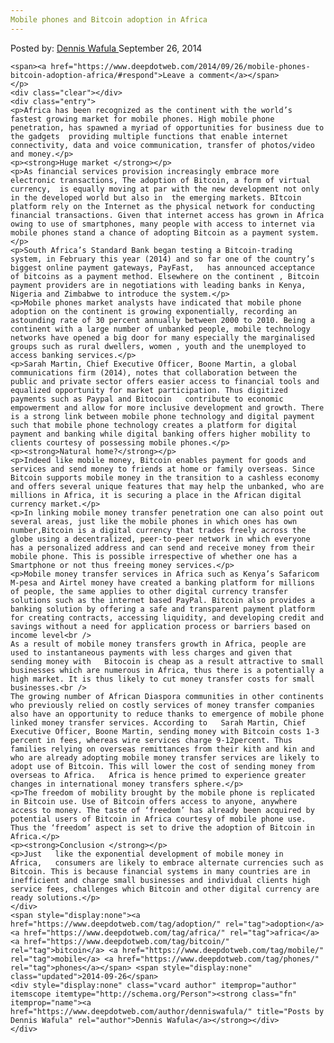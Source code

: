 ```yaml
---
Mobile phones and Bitcoin adoption in Africa
---
```

<article class="post-listing post-7149 post type-post status-publish format-standard has-post-thumbnail hentry category-deepdot-news tag-adoption tag-africa tag-bitcoin tag-mobile tag-phones">
    <div class="post-inner">
        <span>Posted by: <a href="https://www.deepdotweb.com/author/denniswafula/" title="">Dennis Wafula </a></span>
    <span>September 26, 2014</span>
    
    <span><a href="https://www.deepdotweb.com/2014/09/26/mobile-phones-bitcoin-adoption-africa/#respond">Leave a comment</a></span>
    </p>
    <div class="clear"></div>
    <div class="entry">
    <p>Africa has been recognized as the continent with the world’s fastest growing market for mobile phones. High mobile phone penetration, has spawned a myriad of opportunities for business due to the gadgets  providing multiple functions that enable internet connectivity, data and voice communication, transfer of photos/video and money.</p>
    <p><strong>Huge market </strong></p>
    <p>As financial services provision increasingly embrace more electronic transactions, The adoption of Bitcoin, a form of virtual currency,  is equally moving at par with the new development not only in the developed world but also in  the emerging markets. BItcoin platform rely on the Internet as the physical network for conducting financial transactions. Given that internet access has grown in Africa owing to use of smartphones, many people with access to internet via mobile phones stand a chance of adopting Bitcoin as a payment system.</p>
    <p>South Africa’s Standard Bank began testing a Bitcoin-trading system, in February this year (2014) and so far one of the country’s biggest online payment gateways, PayFast,   has announced acceptance of bitcoins as a payment method. Elsewhere on the continent , Bitcoin payment providers are in negotiations with leading banks in Kenya, Nigeria and Zimbabwe to introduce the system.</p>
    <p>Mobile phones market analysts have indicated that mobile phone adoption on the continent is growing exponentially, recording an astounding rate of 30 percent annually between 2000 to 2010. Being a continent with a large number of unbanked people, mobile technology networks have opened a big door for many especially the marginalised groups such as rural dwellers, women , youth and the unemployed to access banking services.</p>
    <p>Sarah Martin, Chief Executive Officer, Boone Martin, a global communications firm (2014), notes that collaboration between the public and private sector offers easier access to financial tools and equalized opportunity for market participation. Thus digitized payments such as Paypal and Bitocoin   contribute to economic empowerment and allow for more inclusive development and growth. There is a strong link between mobile phone technology and digital payment   such that mobile phone technology creates a platform for digital payment and banking while digital banking offers higher mobility to clients courtesy of possessing mobile phones.</p>
    <p><strong>Natural home?</strong></p>
    <p>Indeed like mobile money, Bitcoin enables payment for goods and services and send money to friends at home or family overseas. Since Bitcoin supports mobile money in the transition to a cashless economy and offers several unique features that may help the unbanked, who are millions in Africa, it is securing a place in the African digital currency market.</p>
    <p>In linking mobile money transfer penetration one can also point out several areas, just like the mobile phones in which ones has own number,Bitcoin is a digital currency that trades freely across the globe using a decentralized, peer-to-peer network in which everyone has a personalized address and can send and receive money from their mobile phone. This is possible irrespective of whether one has a Smartphone or not thus freeing money services.</p>
    <p>Mobile money transfer services in Africa such as Kenya’s Safaricom M-pesa and Airtel money have created a banking platform for millions of people, the same applies to other digital currency transfer solutions such as the internet based PayPal. Bitcoin also provides a banking solution by offering a safe and transparent payment platform for creating contracts, accessing liquidity, and developing credit and savings without a need for application process or barriers based on income level<br />
    As a result of mobile money transfers growth in Africa, people are used to instantaneous payments with less charges and given that sending money with   Bitocoin is cheap as a result attractive to small businesses which are numerous in Africa, thus there is a potentially a high market. It is thus likely to cut money transfer costs for small businesses.<br />
    The growing number of African Diaspora communities in other continents who previously relied on costly services of money transfer companies also have an opportunity to reduce thanks to emergence of mobile phone linked money transfer services. According to   Sarah Martin, Chief Executive Officer, Boone Martin, sending money with Bitcoin costs 1-3 percent in fees, whereas wire services charge 9-12percent. Thus families relying on overseas remittances from their kith and kin and who are already adopting mobile money transfer services are likely to adopt use of Bitcoin. This will lower the cost of sending money from overseas to Africa.   Africa is hence primed to experience greater changes in international money transfers sphere.</p>
    <p>The freedom of mobility brought by the mobile phone is replicated in Bitcoin use. Use of Bitcoin offers access to anyone, anywhere access to money. The taste of ‘freedom’ has already been acquired by potential users of Bitcoin in Africa courtesy of mobile phone use. Thus the ‘freedom’ aspect is set to drive the adoption of Bitcoin in Africa.</p>
    <p><strong>Conclusion </strong></p>
    <p>Just   like the exponential development of mobile money in Africa,   consumers are likely to embrace alternate currencies such as Bitcoin. This is because financial systems in many countries are in inefficient and charge small businesses and individual clients high service fees, challenges which Bitcoin and other digital currency are ready solutions.</p>
    </div>
    <span style="display:none"><a href="https://www.deepdotweb.com/tag/adoption/" rel="tag">adoption</a> <a href="https://www.deepdotweb.com/tag/africa/" rel="tag">africa</a> <a href="https://www.deepdotweb.com/tag/bitcoin/" rel="tag">bitcoin</a> <a href="https://www.deepdotweb.com/tag/mobile/" rel="tag">mobile</a> <a href="https://www.deepdotweb.com/tag/phones/" rel="tag">phones</a></span> <span style="display:none" class="updated">2014-09-26</span>
    <div style="display:none" class="vcard author" itemprop="author" itemscope itemtype="http://schema.org/Person"><strong class="fn" itemprop="name"><a href="https://www.deepdotweb.com/author/denniswafula/" title="Posts by Dennis Wafula" rel="author">Dennis Wafula</a></strong></div>
    </div>
</article>

